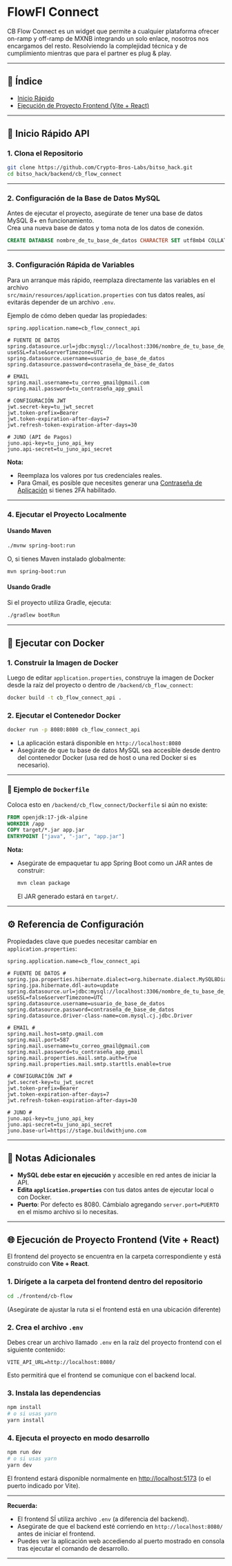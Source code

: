 # FlowFI Connect
CB Flow Connect es un widget que permite a cualquier plataforma ofrecer on-ramp y off-ramp de MXNB integrando un solo enlace, nosotros nos encargamos del resto. Resolviendo la complejidad técnica y de cumplimiento mientras que para el partner es plug & play.

---

## 📑 Índice

- [Inicio Rápido](#-inicio-rápido-api)
- [Ejecución de Proyecto Frontend (Vite + React)](#-ejecución-de-proyecto-frontend-vite--react)

---

## 🚀 Inicio Rápido API

### 1. **Clona el Repositorio**

```bash
git clone https://github.com/Crypto-Bros-Labs/bitso_hack.git
cd bitso_hack/backend/cb_flow_connect
```

---

### 2. **Configuración de la Base de Datos MySQL**

Antes de ejecutar el proyecto, asegúrate de tener una base de datos MySQL 8+ en funcionamiento.  
Crea una nueva base de datos y toma nota de los datos de conexión.

```sql
CREATE DATABASE nombre_de_tu_base_de_datos CHARACTER SET utf8mb4 COLLATE utf8mb4_unicode_ci;
```

---

### 3. **Configuración Rápida de Variables**

Para un arranque más rápido, reemplaza directamente las variables en el archivo  
`src/main/resources/application.properties` con tus datos reales, así evitarás depender de un archivo `.env`.

Ejemplo de cómo deben quedar las propiedades:

```properties
spring.application.name=cb_flow_connect_api

# FUENTE DE DATOS
spring.datasource.url=jdbc:mysql://localhost:3306/nombre_de_tu_base_de_datos?useSSL=false&serverTimezone=UTC
spring.datasource.username=usuario_de_base_de_datos
spring.datasource.password=contraseña_de_base_de_datos

# EMAIL
spring.mail.username=tu_correo_gmail@gmail.com
spring.mail.password=tu_contraseña_app_gmail

# CONFIGURACIÓN JWT
jwt.secret-key=tu_jwt_secret
jwt.token-prefix=Bearer 
jwt.token-expiration-after-days=7
jwt.refresh-token-expiration-after-days=30

# JUNO (API de Pagos)
juno.api-key=tu_juno_api_key
juno.api-secret=tu_juno_api_secret
```

**Nota:**  
- Reemplaza los valores por tus credenciales reales.
- Para Gmail, es posible que necesites generar una [Contraseña de Aplicación](https://support.google.com/accounts/answer/185833) si tienes 2FA habilitado.

---

### 4. **Ejecutar el Proyecto Localmente**

#### Usando Maven

```bash
./mvnw spring-boot:run
```

O, si tienes Maven instalado globalmente:

```bash
mvn spring-boot:run
```

#### Usando Gradle

Si el proyecto utiliza Gradle, ejecuta:

```bash
./gradlew bootRun
```

---

## 🐳 Ejecutar con Docker

### 1. **Construir la Imagen de Docker**

Luego de editar `application.properties`, construye la imagen de Docker desde la raíz del proyecto o dentro de `/backend/cb_flow_connect`:

```bash
docker build -t cb_flow_connect_api .
```

### 2. **Ejecutar el Contenedor Docker**

```bash
docker run -p 8080:8080 cb_flow_connect_api
```

- La aplicación estará disponible en `http://localhost:8080`
- Asegúrate de que tu base de datos MySQL sea accesible desde dentro del contenedor Docker (usa red de host o una red Docker si es necesario).

---

### 📝 Ejemplo de `Dockerfile`

Coloca esto en `/backend/cb_flow_connect/Dockerfile` si aún no existe:

```dockerfile
FROM openjdk:17-jdk-alpine
WORKDIR /app
COPY target/*.jar app.jar
ENTRYPOINT ["java", "-jar", "app.jar"]
```

**Nota:**  
- Asegúrate de empaquetar tu app Spring Boot como un JAR antes de construir:
  ```bash
  mvn clean package
  ```
  El JAR generado estará en `target/`.

---

## ⚙️ Referencia de Configuración

Propiedades clave que puedes necesitar cambiar en `application.properties`:

```properties
spring.application.name=cb_flow_connect_api

# FUENTE DE DATOS #
spring.jpa.properties.hibernate.dialect=org.hibernate.dialect.MySQL8Dialect
spring.jpa.hibernate.ddl-auto=update
spring.datasource.url=jdbc:mysql://localhost:3306/nombre_de_tu_base_de_datos?useSSL=false&serverTimezone=UTC
spring.datasource.username=usuario_de_base_de_datos
spring.datasource.password=contraseña_de_base_de_datos
spring.datasource.driver-class-name=com.mysql.cj.jdbc.Driver

# EMAIL #
spring.mail.host=smtp.gmail.com
spring.mail.port=587
spring.mail.username=tu_correo_gmail@gmail.com
spring.mail.password=tu_contraseña_app_gmail
spring.mail.properties.mail.smtp.auth=true
spring.mail.properties.mail.smtp.starttls.enable=true

# CONFIGURACIÓN JWT #
jwt.secret-key=tu_jwt_secret
jwt.token-prefix=Bearer 
jwt.token-expiration-after-days=7
jwt.refresh-token-expiration-after-days=30

# JUNO #
juno.api-key=tu_juno_api_key
juno.api-secret=tu_juno_api_secret
juno.base-url=https://stage.buildwithjuno.com
```

---

## 📝 Notas Adicionales

- **MySQL debe estar en ejecución** y accesible en red antes de iniciar la API.
- **Edita `application.properties`** con tus datos antes de ejecutar local o con Docker.
- **Puerto**: Por defecto es 8080. Cámbialo agregando `server.port=PUERTO` en el mismo archivo si lo necesitas.

---

## 🌐 Ejecución de Proyecto Frontend (Vite + React)

El frontend del proyecto se encuentra en la carpeta correspondiente y está construido con **Vite + React**.

### 1. Dirígete a la carpeta del frontend dentro del repositorio

```bash
cd ./frontend/cb-flow
```

(Asegúrate de ajustar la ruta si el frontend está en una ubicación diferente)

### 2. Crea el archivo `.env`

Debes crear un archivo llamado `.env` en la raíz del proyecto frontend con el siguiente contenido:

```env
VITE_API_URL=http://localhost:8080/
```

Esto permitirá que el frontend se comunique con el backend local.

### 3. Instala las dependencias

```bash
npm install
# o si usas yarn
yarn install
```

### 4. Ejecuta el proyecto en modo desarrollo

```bash
npm run dev
# o si usas yarn
yarn dev
```

El frontend estará disponible normalmente en [http://localhost:5173](http://localhost:5173) (o el puerto indicado por Vite).

---

**Recuerda:**  
- El frontend SÍ utiliza archivo `.env` (a diferencia del backend).
- Asegúrate de que el backend esté corriendo en `http://localhost:8080/` antes de iniciar el frontend.
- Puedes ver la aplicación web accediendo al puerto mostrado en consola tras ejecutar el comando de desarrollo.

---
